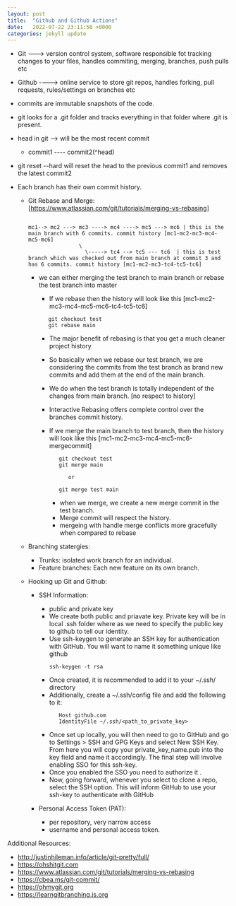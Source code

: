 ```yaml
---
layout: post
title:  "Github and Github Actions"
date:   2022-07-22 23:11:56 +0000
categories: jekyll update
---
```


- Git ---> version control system, software responsible fot tracking changes to your files, handles commiting, merging, branches, push pulls etc
- Github ----> online service to store git repos, handles forking, pull requests, rules/settings on branches etc

- commits are immutable snapshots of the code.
- git looks for a .git folder and tracks everything in that folder where .git is present.
- head in git --> will be the most recent commit

    - commit1 ---- commit2(^head)

- git reset --hard will reset the head to the previous commit1 and removes the latest commit2
- Each branch has their own commit history.

  - Git Rebase and Merge: [https://www.atlassian.com/git/tutorials/merging-vs-rebasing]


      ```

      mc1--> mc2 ---> mc3 ----> mc4 ----> mc5 ---> mc6 | this is the main branch with 6 commits. commit history [mc1-mc2-mc3-mc4-mc5-mc6]
                      \
                        \-----> tc4 --> tc5 --- tc6  | this is test branch which was checked out from main branch at commit 3 and has 6 commits. commit history [mc1-mc2-mc3-tc4-tc5-tc6]

      ```

      - we can either merging the test branch to main branch or rebase the test branch into master

          - If we rebase then the history will look like this [mc1-mc2-mc3-mc4-mc5-mc6-tc4-tc5-tc6]
          ```
             git checkout test
             git rebase main
          ```
          - The major benefit of rebasing is that you get a much cleaner project history
          - So basically when we rebase our test branch, we are considering the commits from the test branch as brand new commits and add them at the end of the main branch.
          - We do when the test branch is totally independent of the changes from main branch. [no respect to history]
          - Interactive Rebasing offers complete control over the branches commit history.

          - If we merge the main branch to test branch, then the history will look like this [mc1-mc2-mc3-mc4-mc5-mc6-mergecommit]
            ```
               git checkout test
               git merge main

                  or

               git merge test main
            ```
            - when we merge, we create a new merge commit in the test branch.
            - Merge commit will respect the history. 
            - mergeing with handle merge conflicts more gracefully when compared to rebase

  - Branching statergies:

    - Trunks: isolated work branch for an individual.
    - Feature branches: Each new feature on its own branch.

  - Hooking up Git and Github:

    - SSH Information:
      - public and private key
      - We create both public and priavate key. Private key will be in local .ssh folder where as we need to specify the public key to github to tell our identity.
      - Use ssh-keygen to generate an SSH key for authentication with GitHub.  You will want to name it something unique like github
        ```
        ssh-keygen -t rsa
        ```
      - Once created, it is recommended to add it to your ~/.ssh/ directory
      - Additionally, create a ~/.ssh/config file and add the following to it:
        ```
           Host github.com
           IdentityFile ~/.ssh/<path_to_private_key>
        ```
      - Once set up locally, you will then need to go to GitHub and go to Settings > SSH and GPG Keys and select New SSH Key. From here you will copy your private_key_name.pub into the key field and name it accordingly.  The final step will involve enabling SSO for this ssh-key.
      - Once you enabled the SSO you need to authorize it .
      - Now, going forward, whenever you select to clone a repo, select the SSH option.  This will inform GitHub to use your ssh-key to authenticate with GitHub

    - Personal Access Token (PAT):
      - per repository, very narrow access
      - username and personal access token.



Additional Resources:
- http://justinhileman.info/article/git-pretty/full/
- https://ohshitgit.com
- https://www.atlassian.com/git/tutorials/merging-vs-rebasing
- https://cbea.ms/git-commit/
- https://ohmygit.org
- https://learngitbranching.js.org

